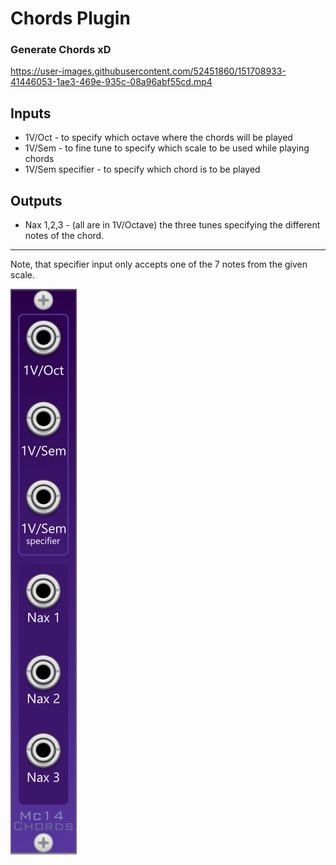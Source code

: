 # Chords Plugin
### Generate Chords xD

https://user-images.githubusercontent.com/52451860/151708933-41446053-1ae3-469e-935c-08a96abf55cd.mp4


## Inputs
* 1V/Oct - to specify which octave where the chords will be played
* 1V/Sem - to fine tune to specify which scale to be used while playing chords
* 1V/Sem specifier - to specify which chord is to be played


## Outputs
* Nax 1,2,3 - (all are in 1V/Octave) the three tunes specifying the different notes of the chord.

---

Note, that specifier input only accepts one of the 7 notes from the given scale.  

![Heya](docs/ChordsUI.png)
